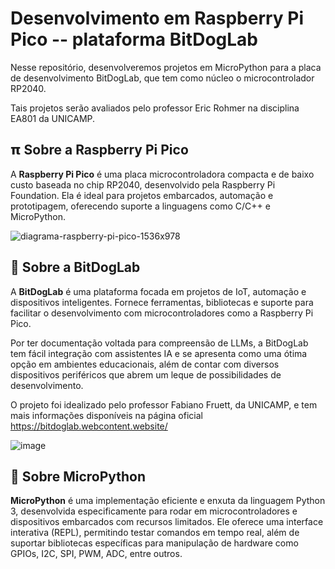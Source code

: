 # Desenvolvimento em Raspberry Pi Pico -- plataforma BitDogLab

Nesse repositório, desenvolveremos projetos em MicroPython para a placa de desenvolvimento BitDogLab, que tem como núcleo o microcontrolador RP2040.

Tais projetos serão avaliados pelo professor Eric Rohmer na disciplina EA801 da UNICAMP.


## 𝝿 Sobre a Raspberry Pi Pico

A **Raspberry Pi Pico** é uma placa microcontroladora compacta e de baixo custo baseada no chip RP2040, desenvolvido pela Raspberry Pi Foundation. Ela é ideal para projetos embarcados, automação e prototipagem, oferecendo suporte a linguagens como C/C++ e MicroPython.

![diagrama-raspberry-pi-pico-1536x978](https://github.com/user-attachments/assets/870488fa-59f2-4d4f-8ca2-402f7b109dc5)

## 🐶 Sobre a BitDogLab

A **BitDogLab** é uma plataforma focada em projetos de IoT, automação e dispositivos inteligentes. Fornece ferramentas, bibliotecas e suporte para facilitar o desenvolvimento com microcontroladores como a Raspberry Pi Pico.

Por ter documentação voltada para compreensão de LLMs, a BitDogLab tem fácil integração com assistentes IA e se apresenta como uma ótima opção em ambientes educacionais, além de contar com diversos dispositivos
periféricos que abrem um leque de possibilidades de desenvolvimento.

O projeto foi idealizado pelo professor Fabiano Fruett, da UNICAMP, e tem mais informações disponíveis na página oficial https://bitdoglab.webcontent.website/

![image](https://github.com/user-attachments/assets/3d8a000e-37b2-41d0-b0b1-478974fa8024)

## 🐍 Sobre MicroPython

**MicroPython** é uma implementação eficiente e enxuta da linguagem Python 3, desenvolvida especificamente para rodar em microcontroladores e dispositivos embarcados com recursos limitados. Ele oferece uma interface interativa (REPL), permitindo testar comandos em tempo real, além de suportar bibliotecas específicas para manipulação de hardware como GPIOs, I2C, SPI, PWM, ADC, entre outros.



